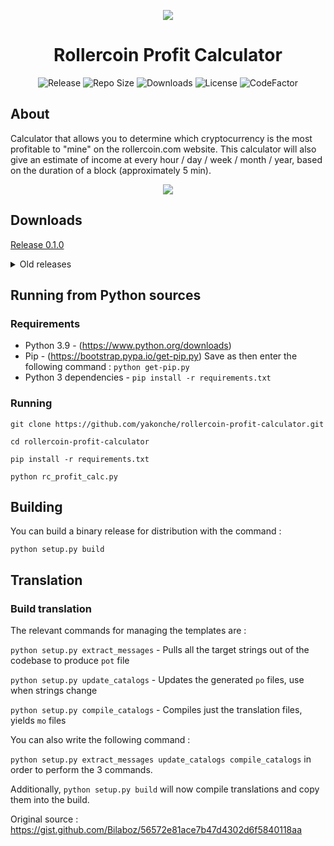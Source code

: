 <p align="center"><img src="https://i.imgur.com/UnThSPW.png"/></p>

<h1 align="center">Rollercoin Profit Calculator</h1>

<p align="center">
  <img alt="Release" src="https://img.shields.io/github/v/release/yakonche/rollercoin-profit-calculator?style=flat-square&color=00b16a">
  <img alt="Repo Size" src="https://img.shields.io/github/repo-size/yakonche/rollercoin-profit-calculator?style=flat-square&color=00b16a">
  <img alt="Downloads" src="https://img.shields.io/github/downloads/yakonche/rollercoin-profit-calculator/total?style=flat-square&color=00b16a">
  <img alt="License" src="https://img.shields.io/github/license/yakonche/rollercoin-profit-calculator?style=flat-square&color=00b16a">
  <img alt="CodeFactor" src="https://www.codefactor.io/repository/github/yakonche/rollercoin-profit-calculator/badge?style=flat-square"/>
</p>

About
-----

Calculator that allows you to determine which cryptocurrency is the most profitable to "mine" on the rollercoin.com website.
This calculator will also give an estimate of income at every hour / day / week / month / year, based on the duration of a block (approximately 5 min).

<p align="center"><img src="https://user-images.githubusercontent.com/60564904/111032926-f7fe9f80-840e-11eb-8090-e61cdb20f08b.png"/></p>

Downloads
---------

[Release 0.1.0](https://github.com/Yakonche/rollercoin-profit-calculator/releases/tag/0.1.0)

<details>
<summary>Old releases</summary>
* [Release 0.0.5](https://github.com/Yakonche/rollercoin-profit-calculator/releases/tag/0.0.5)
</details>

Running from Python sources
---------------------------

### Requirements

* Python 3.9 - (https://www.python.org/downloads)
* Pip - (https://bootstrap.pypa.io/get-pip.py) Save as then enter the following command : `python get-pip.py`
* Python 3 dependencies - `pip install -r requirements.txt`

### Running

`git clone https://github.com/yakonche/rollercoin-profit-calculator.git`

`cd rollercoin-profit-calculator`

`pip install -r requirements.txt`

`python rc_profit_calc.py`

Building
--------

You can build a binary release for distribution with the command :

`python setup.py build`

Translation
-----------

### Build translation

The relevant commands for managing the templates are :

`python setup.py extract_messages` - Pulls all the target strings out of the codebase to produce `pot` file

`python setup.py update_catalogs` - Updates the generated `po` files, use when strings change

`python setup.py compile_catalogs` - Compiles just the translation files, yields `mo` files

You can also write the following command :

`python setup.py extract_messages update_catalogs compile_catalogs` in order to perform the 3 commands.

Additionally, `python setup.py build` will now compile translations and copy them into the build.



Original source : https://gist.github.com/Bilaboz/56572e81ace7b47d4302d6f5840118aa
